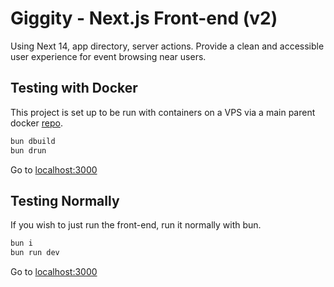 # Giggity - Next.js Front-end (v2)
Using Next 14, app directory, server actions. Provide a clean and accessible 
user experience for event browsing near users.

## Testing with Docker
This project is set up to be run with containers on a VPS
via a main parent docker [repo](https://github.com/imprisonedmind/giggity-docker).
```bash
bun dbuild
bun drun
```
Go to [localhost:3000](http://localhost:3000)


## Testing Normally
If you wish to just run the front-end, run it normally with bun.
```bash
bun i 
bun run dev
```
Go to [localhost:3000](http://localhost:3000)
